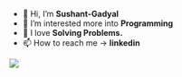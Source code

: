

- 👋 Hi, I’m <b>Sushant-Gadyal</b>
- 👀 I’m interested more into <b>Programming</b>
- 🌱 I love <b>Solving Problems.</b>
- 📫 How to reach me -> <b>linkedin<b>

![](https://komarev.com/ghpvc/?username=Sushant-Gadyal&style=flat-square)


<!---
Sushant-Gadyal/Sushant-Gadyal is a ✨ special ✨ repository because its `README.md` (this file) appears on your GitHub profile.
You can click the Preview link to take a look at your changes.
--->
